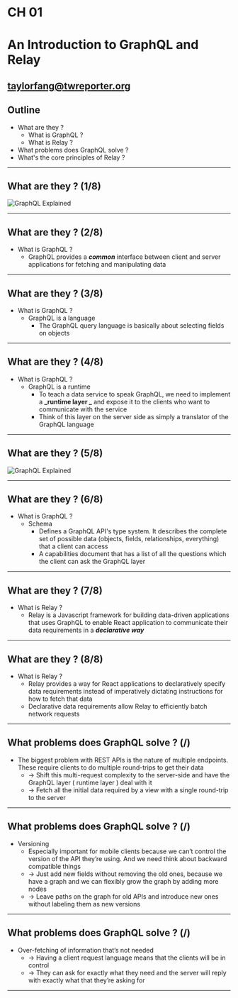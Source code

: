 # CH 01  
# An Introduction to GraphQL and Relay

taylorfang@twreporter.org
---

## Outline

- What are they ?
  - What is GraphQL ?
  - What is Relay ?
- What problems does GraphQL solve ?
- What's the core principles of Relay ?

---

## What are they ? (1/8)

![GraphQL Explained](https://cdn-images-1.medium.com/max/1600/1*2mTYU2RCJHagQrqQokYpww.png)

---

## What are they ? (2/8)

- What is GraphQL ?
  - GraphQL provides a **_common_** interface between client and server applications for fetching and manipulating data

---

## What are they ? (3/8)

- What is GraphQL ?
  - GraphQL is a language
    - The GraphQL query language is basically about selecting fields on objects

---

## What are they ? (4/8)

- What is GraphQL ?
  - GraphQL is a runtime
    - To teach a data service to speak GraphQL, we need to implement a **_runtime layer _** and expose it to the clients who want to communicate with the service
    - Think of this layer on the server side as simply a translator of the GraphQL language

---

## What are they ? (5/8)

![GraphQL Explained](https://cdn-images-1.medium.com/max/1600/1*2mTYU2RCJHagQrqQokYpww.png)

---

## What are they ? (6/8)

- What is GraphQL ?
  - Schema
    - Defines a GraphQL API's type system. It describes the complete set of possible data (objects, fields, relationships, everything) that a client can access
    - A capabilities document that has a list of all the questions which the client can ask the GraphQL layer

---

## What are they ? (7/8)

- What is Relay ?
  - Relay is a Javascript framework for building data-driven applications that uses GraphQL to enable React application to communicate their data requirements in a **_declarative way_**

---

## What are they ? (8/8)

- What is Relay ?
  - Relay provides a way for React applications to declaratively specify data requirements instead of imperatively dictating instructions for how to fetch that data
  - Declarative data requirements allow Relay to efficiently batch network requests

---

## What problems does GraphQL solve ? (/)

- The biggest problem with REST APIs is the nature of multiple endpoints. These require clients to do multiple round-trips to get their data
  - -> Shift this multi-request complexity to the server-side and have the GraphQL layer ( runtime layer ) deal with it
  - -> Fetch all the initial data required by a view with a single round-trip to the server

---

## What problems does GraphQL solve ? (/)

- Versioning
  - Especially important for mobile clients because we can’t control the version of the API they’re using. And we need think about backward compatible things
  - -> Just add new fields without removing the old ones, because we have a graph and we can flexibly grow the graph by adding more nodes
  - -> Leave paths on the graph for old APIs and introduce new ones without labeling them as new versions
  
---

## What problems does GraphQL solve ? (/)

- Over-fetching of information that’s not needed
  - -> Having a client request language means that the clients will be in control
  - -> They can ask for exactly what they need and the server will reply with exactly what that they’re asking for
  
---